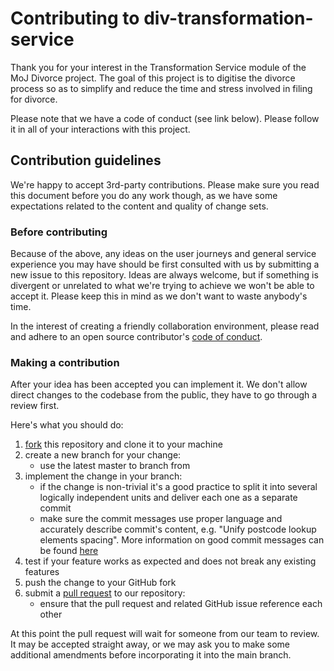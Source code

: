 # Contributing to div-transformation-service

Thank you for your interest in the Transformation Service module of the MoJ Divorce project. The goal of this project is to digitise the divorce process so as to simplify and reduce the time and stress involved in filing for divorce.

Please note that we have a code of conduct (see link below). Please follow it in all of your interactions with this project.

## Contribution guidelines

We're happy to accept 3rd-party contributions. Please make sure you read this document before you do any work though, as we have some expectations related to the content and quality of change sets.

### Before contributing

Because of the above, any ideas on the user journeys and general service experience you may have should be first consulted with us by submitting a new issue to this repository. Ideas are always welcome, but if something is divergent or unrelated to what we're trying to achieve we won't be able to accept it. Please keep this in mind as we don't want to waste anybody's time.

In the interest of creating a friendly collaboration environment, please read and adhere to an open source contributor's [code of conduct](http://contributor-covenant.org/version/1/4/).

### Making a contribution

After your idea has been accepted you can implement it. We don't allow direct changes to the codebase from the public, they have to go through a review first.

Here's what you should do:

1. [fork](https://help.github.com/articles/fork-a-repo/) this repository and clone it to your machine
2. create a new branch for your change:
   * use the latest master to branch from
3. implement the change in your branch:
   * if the change is non-trivial it's a good practice to split it into several logically independent units and deliver each one as a separate commit
   * make sure the commit messages use proper language and accurately describe commit's content, e.g. "Unify postcode lookup elements spacing". More information on good commit messages can be found [here](http://chris.beams.io/posts/git-commit/)
4. test if your feature works as expected and does not break any existing features
5. push the change to your GitHub fork
6. submit a [pull request](https://help.github.com/articles/creating-a-pull-request-from-a-fork/) to our repository:
   * ensure that the pull request and related GitHub issue reference each other

At this point the pull request will wait for someone from our team to review. It may be accepted straight away, or we may ask you to make some additional amendments before incorporating it into the main branch.
